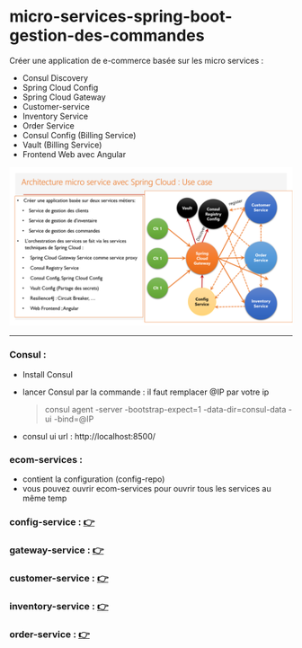 # micro-services-spring-boot-gestion-des-commandes

Créer une application de e-commerce basée sur les micro services :

- Consul Discovery
- Spring Cloud Config
- Spring Cloud Gateway
- Customer-service
- Inventory Service
- Order Service
- Consul Config (Billing Service)
- Vault (Billing Service)
- Frontend Web avec Angular

<img src="images/img.png">

---

### Consul :

   - Install Consul
   - lancer Consul par la commande : il faut remplacer @IP par votre ip

      >   consul agent -server -bootstrap-expect=1 -data-dir=consul-data -ui -bind=@IP

   - consul ui url : http://localhost:8500/


### ecom-services :

 - contient la configuration (config-repo)
 - vous pouvez ouvrir ecom-services pour ouvrir tous les services au même temp


### config-service : [:point_right:](./config-service)

### gateway-service : [:point_right:](./gateway-service)

### customer-service : [:point_right:](./customer-service)

### inventory-service : [:point_right:](./inventory-service)

### order-service : [:point_right:](./order-service)


